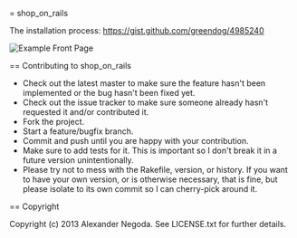 = shop_on_rails

The installation process: https://gist.github.com/greendog/4985240


![Example Front Page](https://docs.google.com/file/d/0Bwxa_189GC2OZXNKb3FjYWwtSkE/edit?usp=sharing)

== Contributing to shop_on_rails
 
* Check out the latest master to make sure the feature hasn't been implemented or the bug hasn't been fixed yet.
* Check out the issue tracker to make sure someone already hasn't requested it and/or contributed it.
* Fork the project.
* Start a feature/bugfix branch.
* Commit and push until you are happy with your contribution.
* Make sure to add tests for it. This is important so I don't break it in a future version unintentionally.
* Please try not to mess with the Rakefile, version, or history. If you want to have your own version, or is otherwise necessary, that is fine, but please isolate to its own commit so I can cherry-pick around it.

== Copyright

Copyright (c) 2013 Alexander Negoda. See LICENSE.txt for
further details.

